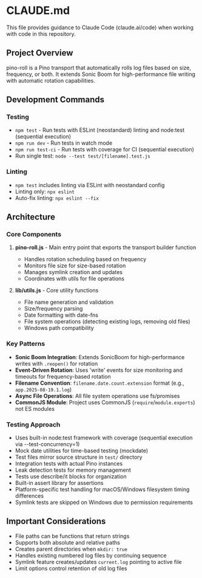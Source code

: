 # CLAUDE.md

This file provides guidance to Claude Code (claude.ai/code) when working with code in this repository.

## Project Overview

pino-roll is a Pino transport that automatically rolls log files based on size, frequency, or both. It extends Sonic Boom for high-performance file writing with automatic rotation capabilities.

## Development Commands

### Testing
- `npm test` - Run tests with ESLint (neostandard) linting and node:test (sequential execution)
- `npm run dev` - Run tests in watch mode
- `npm run test-ci` - Run tests with coverage for CI (sequential execution)
- Run single test: `node --test test/[filename].test.js`

### Linting
- `npm test` includes linting via ESLint with neostandard config
- Linting only: `npx eslint`
- Auto-fix linting: `npx eslint --fix`

## Architecture

### Core Components

1. **pino-roll.js** - Main entry point that exports the transport builder function
   - Handles rotation scheduling based on frequency
   - Monitors file size for size-based rotation
   - Manages symlink creation and updates
   - Coordinates with utils for file operations

2. **lib/utils.js** - Core utility functions
   - File name generation and validation
   - Size/frequency parsing
   - Date formatting with date-fns
   - File system operations (detecting existing logs, removing old files)
   - Windows path compatibility

### Key Patterns

- **Sonic Boom Integration**: Extends SonicBoom for high-performance writes with `.reopen()` for rotation
- **Event-Driven Rotation**: Uses 'write' events for size monitoring and timeouts for frequency-based rotation
- **Filename Convention**: `filename.date.count.extension` format (e.g., `app.2025-08-19.1.log`)
- **Async File Operations**: All file system operations use fs/promises
- **CommonJS Module**: Project uses CommonJS (`require`/`module.exports`) not ES modules

### Testing Approach

- Uses built-in node:test framework with coverage (sequential execution via --test-concurrency=1)
- Mock date utilities for time-based testing (mockdate)
- Test files mirror source structure in `test/` directory
- Integration tests with actual Pino instances
- Leak detection tests for memory management
- Tests use describe/it blocks for organization
- Built-in assert library for assertions
- Platform-specific test handling for macOS/Windows filesystem timing differences
- Symlink tests are skipped on Windows due to permission requirements

## Important Considerations

- File paths can be functions that return strings
- Supports both absolute and relative paths
- Creates parent directories when `mkdir: true`
- Handles existing numbered log files by continuing sequence
- Symlink feature creates/updates `current.log` pointing to active file
- Limit options control retention of old log files